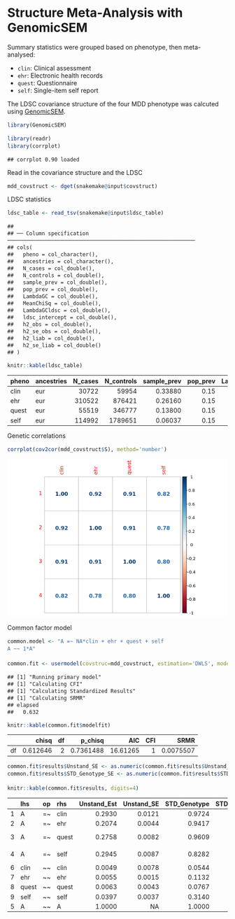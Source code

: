 Structure Meta-Analysis with GenomicSEM
================

Summary statistics were grouped based on phenotype, then meta-analysed:

-   `clin`: Clinical assessment
-   `ehr`: Electronic health records
-   `quest`: Questionnaire
-   `self`: Single-item self report

The LDSC covariance structure of the four MDD phenotype was calcuted
using [GenomicSEM](https://github.com/GenomicSEM/GenomicSEM).

``` r
library(GenomicSEM)
```

``` r
library(readr)
library(corrplot)
```

    ## corrplot 0.90 loaded

Read in the covariance structure and the LDSC

``` r
mdd_covstruct <- dget(snakemake@input$covstruct)
```

LDSC statistics

``` r
ldsc_table <- read_tsv(snakemake@input$ldsc_table)
```

    ## 
    ## ── Column specification ────────────────────────────────────────────────────────────
    ## cols(
    ##   pheno = col_character(),
    ##   ancestries = col_character(),
    ##   N_cases = col_double(),
    ##   N_controls = col_double(),
    ##   sample_prev = col_double(),
    ##   pop_prev = col_double(),
    ##   LambdaGC = col_double(),
    ##   MeanChiSq = col_double(),
    ##   LambdaGCldsc = col_double(),
    ##   ldsc_intercept = col_double(),
    ##   h2_obs = col_double(),
    ##   h2_se_obs = col_double(),
    ##   h2_liab = col_double(),
    ##   h2_se_liab = col_double()
    ## )

``` r
knitr::kable(ldsc_table)
```

| pheno | ancestries | N_cases | N_controls | sample_prev | pop_prev | LambdaGC | MeanChiSq | LambdaGCldsc | ldsc_intercept | h2_obs | h2_se_obs | h2_liab | h2_se_liab |
|:------|:-----------|--------:|-----------:|------------:|---------:|---------:|----------:|-------------:|---------------:|-------:|----------:|--------:|-----------:|
| clin  | eur        |   30722 |      59954 |     0.33880 |     0.15 |    1.124 |    1.1484 |       1.1490 |         1.0214 | 0.0680 |    0.0071 |  0.0908 |     0.0095 |
| ehr   | eur        |  310522 |     876421 |     0.26160 |     0.15 |    1.444 |    1.7548 |       1.5807 |         1.0279 | 0.0313 |    0.0011 |  0.0485 |     0.0018 |
| quest | eur        |   55519 |     346777 |     0.13800 |     0.15 |    1.194 |    1.2725 |       1.2266 |         1.0156 | 0.0328 |    0.0018 |  0.0824 |     0.0045 |
| self  | eur        |  114992 |    1789651 |     0.06037 |     0.15 |    1.453 |    1.9058 |       1.6485 |         0.9803 | 0.0240 |    0.0009 |  0.1265 |     0.0049 |

Genetic correlations

``` r
corrplot(cov2cor(mdd_covstruct$S), method='number')
```

![](gsem_files/figure-gfm/rg-1.png)<!-- -->

Common factor model

``` r
common.model <- "A =~ NA*clin + ehr + quest + self
A ~~ 1*A"

common.fit <- usermodel(covstruc=mdd_covstruct, estimation='DWLS', model=common.model)
```

    ## [1] "Running primary model"
    ## [1] "Calculating CFI"
    ## [1] "Calculating Standardized Results"
    ## [1] "Calculating SRMR"
    ## elapsed 
    ##   0.632

``` r
knitr::kable(common.fit$modelfit)
```

|     |    chisq |  df |   p_chisq |      AIC | CFI |      SRMR |
|:----|---------:|----:|----------:|---------:|----:|----------:|
| df  | 0.612646 |   2 | 0.7361488 | 16.61265 |   1 | 0.0075507 |

``` r
common.fit$results$Unstand_SE <- as.numeric(common.fit$results$Unstand_SE)
common.fit$results$STD_Genotype_SE <- as.numeric(common.fit$results$STD_Genotype_SE)

knitr::kable(common.fit$results, digits=4)
```

|     | lhs   | op   | rhs   | Unstand_Est | Unstand_SE | STD_Genotype | STD_Genotype_SE | STD_All | p_value               |
|:----|:------|:-----|:------|------------:|-----------:|-------------:|----------------:|--------:|:----------------------|
| 1   | A     | =\~  | clin  |      0.2930 |     0.0121 |       0.9724 |          0.0403 |  0.9724 | 1.1522361334359e-128  |
| 2   | A     | =\~  | ehr   |      0.2074 |     0.0044 |       0.9417 |          0.0200 |  0.9417 | \< 5e-300             |
| 3   | A     | =\~  | quest |      0.2758 |     0.0082 |       0.9609 |          0.0285 |  0.9609 | 6.72730650027693e-250 |
| 4   | A     | =\~  | self  |      0.2945 |     0.0087 |       0.8282 |          0.0245 |  0.8282 | 2.43326841868962e-251 |
| 6   | clin  | \~\~ | clin  |      0.0049 |     0.0078 |       0.0544 |          0.0854 |  0.0544 | 0.524558310719012     |
| 7   | ehr   | \~\~ | ehr   |      0.0055 |     0.0015 |       0.1132 |          0.0318 |  0.1132 | 0.000367093534982363  |
| 8   | quest | \~\~ | quest |      0.0063 |     0.0043 |       0.0767 |          0.0520 |  0.0767 | 0.139995966627356     |
| 9   | self  | \~\~ | self  |      0.0397 |     0.0037 |       0.3140 |          0.0293 |  0.3140 | 1.00009912017466e-26  |
| 5   | A     | \~\~ | A     |      1.0000 |         NA |       1.0000 |              NA |  1.0000 | NA                    |
